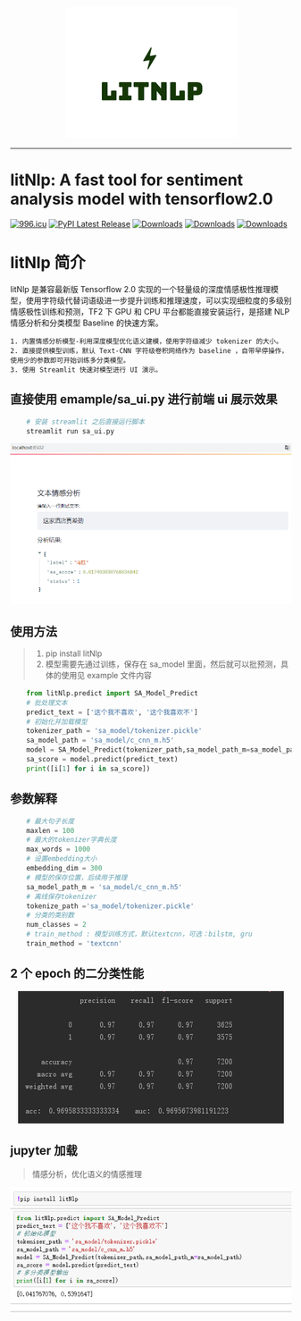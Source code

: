<div align="center">
  <img src="https://github.com/CarryChang/litNlp/blob/master/pic/logo.png"><br>
</div>

-----------------
# litNlp: A fast tool for sentiment analysis model with tensorflow2.0
[![996.icu](https://img.shields.io/badge/link-996.icu-red.svg)](https://996.icu)
[![PyPI Latest Release](https://img.shields.io/pypi/v/litNlp.svg)](https://pypi.org/project/litNlp/)
[![Downloads](https://pepy.tech/badge/litnlp)](https://pepy.tech/project/litnlp)
[![Downloads](https://pepy.tech/badge/litnlp/month)](https://pepy.tech/project/litnlp/month)
[![Downloads](https://pepy.tech/badge/litnlp/week)](https://pepy.tech/project/litnlp/week)


# litNlp 简介

litNlp 是兼容最新版 Tensorflow 2.0 实现的一个轻量级的深度情感极性推理模型，使用字符级代替词语级进一步提升训练和推理速度，可以实现细粒度的多级别情感极性训练和预测，TF2 下 GPU 和 CPU 平台都能直接安装运行，是搭建 NLP 情感分析和分类模型 Baseline 的快速方案。

	1. 内置情感分析模型-利用深度模型优化语义建模，使用字符级减少 tokenizer 的大小。
	2. 直接提供模型训练，默认 Text-CNN 字符级卷积网络作为 baseline ，自带早停操作，使用少的参数即可开始训练多分类模型。
	3. 使用 Streamlit 快速对模型进行 UI 演示。

## 直接使用 emample/sa_ui.py 进行前端 ui 展示效果

```python
    # 安装 streamlit 之后直接运行脚本
    streamlit run sa_ui.py
```

<div align=center><img  src="https://github.com/CarryChang/litNlp/blob/master/pic/ui.png"></div>

## 使用方法
> 1. pip install  litNlp
> 2. 模型需要先通过训练，保存在 sa_model 里面，然后就可以批预测，具体的使用见 example 文件内容

```python
    from litNlp.predict import SA_Model_Predict
    # 批处理文本
    predict_text = ['这个我不喜欢', '这个我喜欢不']
    # 初始化并加载模型
    tokenizer_path = 'sa_model/tokenizer.pickle'
    sa_model_path = 'sa_model/c_cnn_m.h5'
    model = SA_Model_Predict(tokenizer_path,sa_model_path_m=sa_model_path)
    sa_score = model.predict(predict_text)
    print([i[1] for i in sa_score])
```

## 参数解释
```python
    # 最大句子长度
    maxlen = 100
    # 最大的tokenizer字典长度
    max_words = 1000
    # 设置embedding大小
    embedding_dim = 300
    # 模型的保存位置，后续用于推理
    sa_model_path_m = 'sa_model/c_cnn_m.h5'
    # 离线保存tokenizer
    tokenize_path ='sa_model/tokenizer.pickle'
    # 分类的类别数
    num_classes = 2
    # train_method : 模型训练方式，默认textcnn，可选：bilstm, gru
    train_method = 'textcnn'
```

## 2 个 epoch 的二分类性能

<div align=center><img  src="https://github.com/CarryChang/litNlp/blob/master/pic/auc_2poch.png"></div>

## jupyter 加载
>  情感分析，优化语义的情感推理
<div align=center><img  src="https://github.com/CarryChang/litNlp/blob/master/pic/tools.png"></div>
